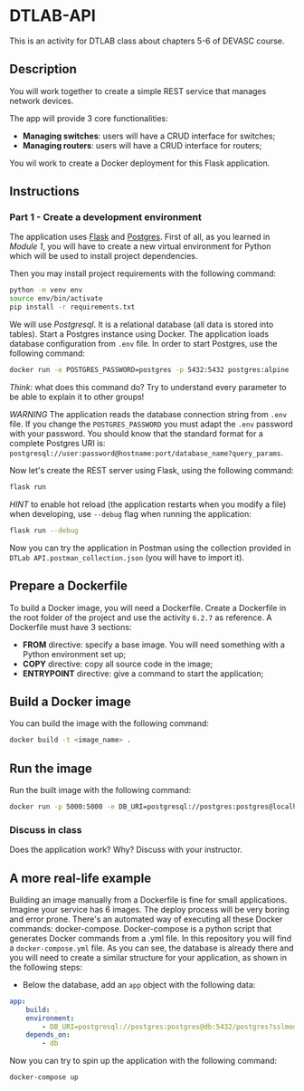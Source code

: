 # DTLAB-API
This is an activity for DTLAB class about chapters 5-6 of DEVASC course.

## Description

You will work together to create a simple REST service that manages network devices.

The app will provide 3 core functionalities:
* **Managing switches**: users will have a CRUD interface for switches;
* **Managing routers**: users will have a CRUD interface for routers;

You wil work to create a Docker deployment for this Flask application.

## Instructions

### Part 1 - Create a development environment

The application uses [Flask](https://flask.palletsprojects.com/en/2.1.x/) and [Postgres](https://www.postgresql.org/docs/). 
First of all, as you learned in *Module 1*, you will have to create a new virtual environment for Python which will be used to install project dependencies.

Then you may install project requirements with the following command:

```sh
python -m venv env
source env/bin/activate
pip install -r requirements.txt
```

We will use *Postgresql*. It is a relational database (all data is stored into tables).
Start a Postgres instance using Docker. The application loads database configuration from `.env` file. In order to start Postgres, use the following command:

```sh
docker run -e POSTGRES_PASSWORD=postgres -p 5432:5432 postgres:alpine
```

*Think*: what does this command do? Try to understand every parameter to be able to explain it to other groups!

*WARNING* The application reads the database connection string from `.env` file. If you change the `POSTGRES_PASSWORD` you must adapt the `.env` password with your password. You should know 
that the standard format for a complete Postgres URI is: `postgresql://user:password@hostname:port/database_name?query_params`.

Now let's create the REST server using Flask, using the following command:

```sh
flask run
```

*HINT* to enable hot reload (the application restarts when you modify a file) when developing, use `--debug` flag when running the application:

```sh
flask run --debug
```

Now you can try the application in Postman using the collection provided in `DTLab API.postman_collection.json` (you will have to import it).

## Prepare a Dockerfile

To build a Docker image, you will need a Dockerfile. Create a Dockerfile in the root folder of the project and use the activity `6.2.7` as reference.
A Dockerfile must have 3 sections:
* **FROM** directive: specify a base image. You will need something with a Python environment set up;
* **COPY** directive: copy all source code in the image;
* **ENTRYPOINT** directive: give a command to start the application;

## Build a Docker image
You can build the image with the following command:

```sh
docker build -t <image_name> .
```

## Run the image

Run the built image with the following command:

```sh
docker run -p 5000:5000 -e DB_URI=postgresql://postgres:postgres@localhost:5432/postgres?sslmode=disable <image_name>
```

### Discuss in class
Does the application work? Why? Discuss with your instructor.

## A more real-life example
Building an image manually from a Dockerfile is fine for small applications. Imagine your service has 6 images. The deploy process will be very boring and error prone. There's an automated way of executing all these Docker commands: docker-compose. Docker-compose is a python script that generates Docker commands from a .yml file. In this repository you will find a `docker-compose.yml` file. As you can see, the database is already there and you will need to create a similar structure for your application, as shown in the following steps:

* Below the database, add an `app` object with the following data:
```yaml
app:
    build: .
    environment:
        - DB_URI=postgresql://postgres:postgres@db:5432/postgres?sslmode=disable
    depends_on:
        - db
```

Now you can try to spin up the application with the following command:

```sh
docker-compose up
```